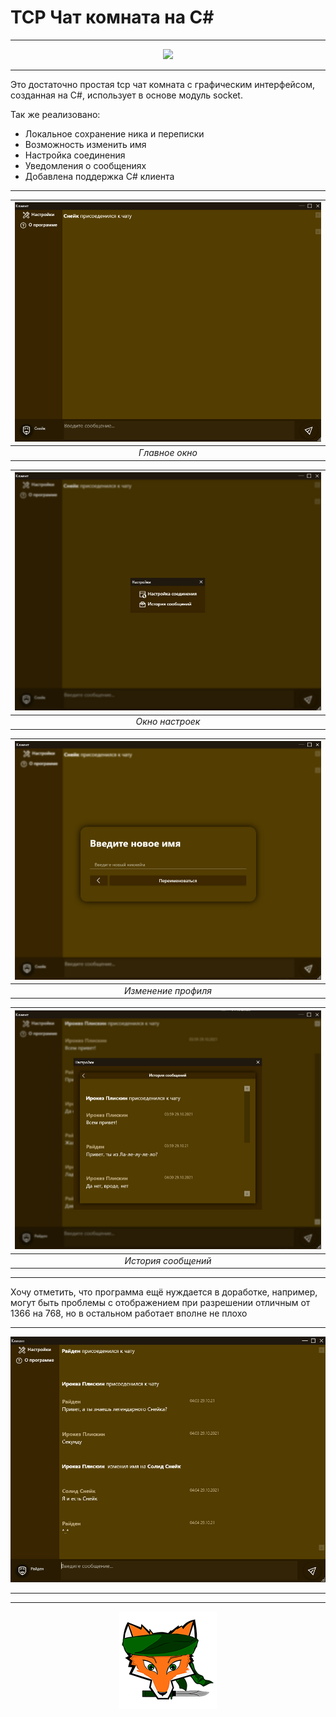 # TCP Чат комната на C#
---

<p align="center">
<img src="screenshots/review.gif"/></p>

***

Это достаточно простая tcp чат комната с графическим интерфейсом, созданная на C#, использует в основе модуль socket.

Так же реализовано:
   * Локальное сохранение ника и переписки 
   * Возможность изменить имя
   * Настройка соединения
   * Уведомления о сообщениях
   * Добавлена поддержка C# клиента

---
  
|![Главное окно](screenshots/mainView.jpg)|
|:--:| 
| *Главное окно* |
  
  
|![Окно настроек](screenshots/settings.jpg)|
|:--:| 
| *Окно настроек* |
  
  
|![Изменение профиля](screenshots/rename.jpg)|
|:--:| 
| *Изменение профиля* |
    
  
|![История сообщений](screenshots/messages.jpg)|
|:--:| 
| *История сообщений* |
  

***

Хочу отметить, что программа ещё нуждается в доработке, например, могут быть проблемы с отображением при разрешении отличным от 1366 на 768, но в остальном работает вполне не плохо

---
<p align="center">
<img src="screenshots/mainScreenshot.jpg"/></p>

***
---
<p align="center"><img src="screenshots/logo.png"/></p>
